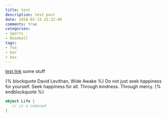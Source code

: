 ```yaml
---
title: test
description: test post
date: 2018-02-15 22:22:48
comments: true
categories:
- Sports
- Baseball
tags: 
- foo
- bar
- baz
---
```


[test link](/testPage) some stuff


{% blockquote David Levithan, Wide Awake %}
Do not just seek happiness for yourself. Seek happiness for all. Through kindness. Through mercy.
{% endblockquote %}

```scala
object Life {
   // is a comonad
}
```